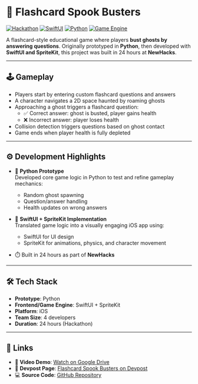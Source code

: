 # 👻 Flashcard Spook Busters

[![Hackathon](https://img.shields.io/badge/Built%20at-NewHacks-ff69b4?style=for-the-badge)](https://newhacks.ca/)
[![SwiftUI](https://img.shields.io/badge/Frontend-SwiftUI-FA7343?style=for-the-badge&logo=swift&logoColor=white)](https://developer.apple.com/xcode/swiftui/)
[![Python](https://img.shields.io/badge/Prototype-Python-3776AB?style=for-the-badge&logo=python&logoColor=white)](https://www.python.org/)
[![Game Engine](https://img.shields.io/badge/Engine-SpriteKit-0A84FF?style=for-the-badge&logo=apple&logoColor=white)](https://developer.apple.com/spritekit/)

A flashcard-style educational game where players **bust ghosts by answering questions**. Originally prototyped in **Python**, then developed with **SwiftUI and SpriteKit**, this project was built in 24 hours at **NewHacks**.

---

## 🕹️ Gameplay

- Players start by entering custom flashcard questions and answers
- A character navigates a 2D space haunted by roaming ghosts
- Approaching a ghost triggers a flashcard question:
  - ✅ Correct answer: ghost is busted, player gains health  
  - ❌ Incorrect answer: player loses health
- Collision detection triggers questions based on ghost contact
- Game ends when player health is fully depleted

---

## ⚙️ Development Highlights

- 🐍 **Python Prototype**  
  Developed core game logic in Python to test and refine gameplay mechanics:
  - Random ghost spawning  
  - Question/answer handling  
  - Health updates on wrong answers

- 🎨 **SwiftUI + SpriteKit Implementation**  
  Translated game logic into a visually engaging iOS app using:
  - SwiftUI for UI design  
  - SpriteKit for animations, physics, and character movement

- ⏱️ Built in 24 hours as part of **NewHacks**

---

## 🛠 Tech Stack

- **Prototype**: Python  
- **Frontend/Game Engine**: SwiftUI + SpriteKit  
- **Platform**: iOS  
- **Team Size**: 4 developers  
- **Duration**: 24 hours (Hackathon)

---

## 🔗 Links

- 🎥 **Video Demo**: [Watch on Google Drive](https://drive.google.com/file/d/1Bc_nfNsYvVfAD3h_ePbgxMDgUvlz8G4O/view)
- 🧠 **Devpost Page**: [Flashcard Spook Busters on Devpost](https://devpost.com/software/flashcard-spook-busters)
- 💻 **Source Code**: [GitHub Repository](https://github.com/nathwung/flashcard-spook-busters)  
